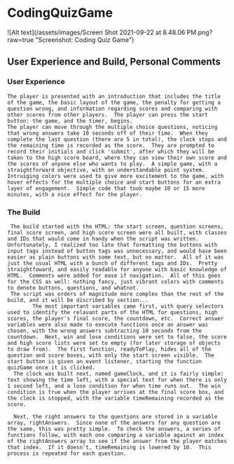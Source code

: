# CodingQuizGame

![Alt text](/assets/images/Screen Shot 2021-09-22 at 8.48.06 PM.png?raw=true "Screenshot: Coding Quiz Game")

## User Experience and Build, Personal Comments

### User Experience
    The player is presented with an introduction that includes the title of the game, the basic layout of the game, the penalty for getting a question wrong, and information regarding scores and comparing with other scores from other players.  The player can press the start button: the game, and the timer, begins.
    The player can move through the multiple choice questions, noticing that wrong answers take 10 seconds off of their time.  When they complete the last question (there are 5 in total), the clock stops and the remaining time is recorded as the score.  They are prompted to record their initials and click 'submit', after which they will be taken to the high score board, where they can view their own score and the scores of anyone else who wants to play.  A simple game, with a straightforward objective, with an understandable point system.
    Intruiging colors were used to give more excitement to the game, with hover effects for the multiple choice and start buttons for an extra layer of engagement.  Simple code that took maybe 10 or 15 more minutes, with a nice effect for the player.
    
### The Build
     The build started with the HTML: the start screen, question screens, final score screen, and high score screen were all built, with classes and IDs that would come in handy when the script was written.  Unfortunately, I realized too late that formatting the buttons with input tags instead of button tags was unnecessary, and would have been easier as plain buttons with some text, but no matter.  All of it was just the usual HTML with a bunch of different tags and IDs.  Pretty straightfoward, and easily readable for anyone with basic knowledge of HTML.  Comments were added for ease if navigation.  All of this goes for the CSS as well: nothing fancy, just vibrant colors with comments to denote buttons, questions, and whatnot.
     The script was orders of magnitude more complex than the rest of the build, and it will be discribed by section...
            The most important variables came first, with query selectors used to identify the relavant parts of the HTML for questions, high scores, the player's final score, the countdown, etc.  Correct answer variables were also made to execute functions once an answer was chosen, with the wrong answers subtracting 10 seconds from the countdown.  Next, win and lose conditions were set to false, the score and high score lists were set to empty (for later storage of objects to draw from).  The first function, readyToPlay, hides all of the question and score boxes, with only the start screen visible.  The start button is given an event listener, starting the function quizGame once it is clicked.
      The clock was built next, named gameClock, and it is fairly simple: text showing the time left, with a special text for when there is only 1 second left, and a lose condition for when time runs out.  The win condition is true when the player arrives at the final score box, and the clock is stopped, with the variable timeRemaining recorded as the score.
      
      Next, the right answers to the questions are stored in a variable array, rightAnswers.  Since none of the answers for any question are the same, this was pretty simple.  To check the answers, a series of functions follow, with each one comparing a variable against an index of the rightAnswers array to see if the answer from the player matches that index.  If it doesn't, timeRemaining is lowered by 10.  This process is repeated for each question.
